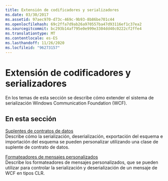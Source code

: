 ```yaml
---
title: Extensión de codificadores y serializadores
ms.date: 03/30/2017
ms.assetid: 97aec970-d73c-469c-9b93-8b86be701c44
ms.openlocfilehash: 69c2ffa7d9ab26a970557ba47d93116ef1c37ea2
ms.sourcegitcommit: bc293b14af795e0e999e3304dd40c0222cf2ffe4
ms.translationtype: MT
ms.contentlocale: es-ES
ms.lasthandoff: 11/26/2020
ms.locfileid: "96273157"
---
```

# <a name="extending-encoders-and-serializers"></a>Extensión de codificadores y serializadores

En los temas de esta sección se describe cómo extender el sistema de serialización Windows Communication Foundation (WCF).  
  
## <a name="in-this-section"></a>En esta sección  

 [Suplentes de contratos de datos](data-contract-surrogates.md)  
 Describe cómo la serialización, deserialización, exportación del esquema e importación del esquema se pueden personalizar utilizando una clase de suplente de contrato de datos.  
  
 [Formateadores de mensajes personalizados](custom-message-formatters.md)  
 Describe los formateadores de mensajes personalizados, que se pueden utilizar para controlar la serialización y deserialización de un mensaje de WCF en tipos CLR.
